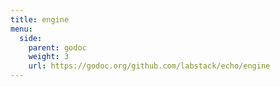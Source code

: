 ```yaml
---
title: engine
menu:
  side:
    parent: godoc
    weight: 3
    url: https://godoc.org/github.com/labstack/echo/engine
---
```

